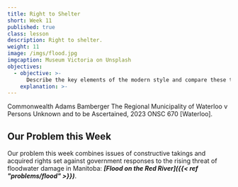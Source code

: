 ```yaml
---
title: Right to Shelter
short: Week 11
published: true
class: lesson
description: Right to shelter.
weight: 11
image: /imgs/flood.jpg
imgcaption: Museum Victoria on Unsplash
objectives:
  - objective: >-
      Describe the key elements of the modern style and compare these to those of the classical style studied last term.
    explanation: >-
---
```


Commonwealth
Adams
Bamberger
The Regional Municipality of Waterloo v Persons Unknown and to be Ascertained, 2023 ONSC 670
[Waterloo].

## Our Problem this Week

 Our problem this week combines issues of constructive takings and acquired rights set against government responses to the rising threat of floodwater damage in Manitoba: ***[Flood on the Red River]({{< ref "problems/flood" >}})***.